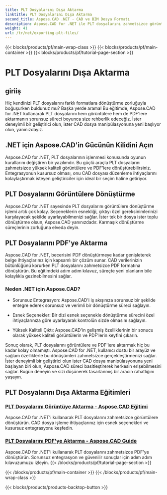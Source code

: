```yaml
---
title: PLT Dosyalarını Dışa Aktarma
linktitle: PLT Dosyalarını Dışa Aktarma
second_title: Aspose.CAD .NET - CAD ve BIM Dosya Formatı
description: Aspose.CAD for .NET ile PLT dosyalarını zahmetsizce görüntülere ve PDF'lere dönüştürün. CAD dosyası manipülasyonuna yönelik kusursuz entegrasyonu ve esnek seçenekleri keşfedin.
weight: 41
url: /tr/net/exporting-plt-files/
---
```


{{< blocks/products/pf/main-wrap-class >}}
{{< blocks/products/pf/main-container >}}
{{< blocks/products/pf/tutorial-page-section >}}

# PLT Dosyalarını Dışa Aktarma


## giriiş

Hiç kendinizi PLT dosyalarını farklı formatlara dönüştürme zorluğuyla boğuşurken buldunuz mu? Başka yerde arama! Bu eğitimde, Aspose.CAD for .NET kullanarak PLT dosyalarını hem görüntülere hem de PDF'lere aktarmanın sorunsuz süreci boyunca size rehberlik edeceğiz. İster deneyimli bir geliştirici olun, ister CAD dosya manipülasyonuna yeni başlıyor olun, yanınızdayız.

## .NET için Aspose.CAD'in Gücünün Kilidini Açın

Aspose.CAD for .NET, PLT dosyalarının işlenmesi konusunda oyunun kurallarını değiştiren bir yazılımdır. Bu güçlü araçla PLT dosyalarını zahmetsizce yüksek kaliteli görüntülere ve PDF'lere dönüştürebilirsiniz. Entegrasyonun kusursuz olması, onu CAD dosyası düzenleme ihtiyaçlarını kolaylaştırmak isteyen geliştiriciler için ideal bir seçim haline getiriyor.

## PLT Dosyalarını Görüntülere Dönüştürme

Aspose.CAD for .NET sayesinde PLT dosyalarını görüntülere dönüştürme işlemi artık çok kolay. Seçeneklerin esnekliği, çıktıyı özel gereksinimlerinizi karşılayacak şekilde uyarlayabilmenizi sağlar. İster tek bir dosya ister toplu dönüştürme olsun, Aspose.CAD yanınızdadır. Karmaşık dönüştürme süreçlerinin zorluğuna elveda deyin.

## PLT Dosyalarını PDF'ye Aktarma

Aspose.CAD for .NET, becerisini PDF dönüştürmeye kadar genişleterek belge ihtiyaçlarınız için kapsamlı bir çözüm sunar. CAD verilerinizin bütünlüğünü korurken PLT dosyalarını zahmetsizce PDF formatına dönüştürün. Bu eğitimdeki adım adım kılavuz, süreçte yeni olanların bile kolaylıkla gezinebilmesini sağlar.

### Neden .NET için Aspose.CAD?

- Sorunsuz Entegrasyon: Aspose.CAD'i iş akışınıza sorunsuz bir şekilde entegre ederek sorunsuz ve verimli bir dönüştürme süreci sağlayın.
  
- Esnek Seçenekler: Bir dizi esnek seçenekle dönüştürme sürecini özel ihtiyaçlarınıza göre uyarlayarak kontrolün sizde olmasını sağlayın.

- Yüksek Kaliteli Çıktı: Aspose.CAD'in gelişmiş özelliklerinin bir sonucu olarak yüksek kaliteli görüntülerin ve PDF'lerin keyfini çıkarın.

Sonuç olarak, PLT dosyalarını görüntülere ve PDF'lere aktarmak hiç bu kadar kolay olmamıştı. Aspose.CAD for .NET, kullanıcı dostu bir arayüz ve sağlam özelliklerle bu dönüşümleri zahmetsizce gerçekleştirmenizi sağlar. İster deneyimli bir geliştirici olun ister CAD dosya manipülasyonuna yeni başlayan biri olun, Aspose.CAD süreci basitleştirerek herkesin erişebilmesini sağlar. Bugün deneyin ve sizi düşünerek tasarlanmış bir aracın rahatlığını yaşayın.
## PLT Dosyalarını Dışa Aktarma Eğitimleri
### [PLT Dosyalarını Görüntüye Aktarma - Aspose.CAD Eğitimi](./exporting-plt-files-to-image/)
Aspose.CAD for .NET'i kullanarak PLT dosyalarını zahmetsizce görüntülere dönüştürün. CAD dosya işleme ihtiyaçlarınız için esnek seçenekleri ve kusursuz entegrasyonu keşfedin.
### [PLT Dosyalarını PDF'ye Aktarma - Aspose.CAD Guide](./exporting-plt-files-to-pdf/)
Aspose.CAD for .NET'i kullanarak PLT dosyalarını zahmetsizce PDF'ye dönüştürün. Sorunsuz entegrasyon ve güvenilir sonuçlar için adım adım kılavuzumuzu izleyin.
{{< /blocks/products/pf/tutorial-page-section >}}

{{< /blocks/products/pf/main-container >}}
{{< /blocks/products/pf/main-wrap-class >}}

{{< blocks/products/products-backtop-button >}}
